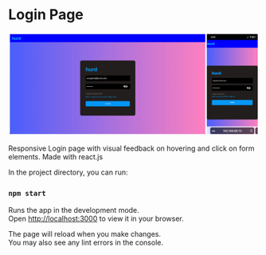 # Login Page

![Page Screenshot](image.jpg)

Responsive Login page with visual feedback on hovering and click on form elements.
Made with react.js

In the project directory, you can run:

### `npm start`

Runs the app in the development mode.\
Open [http://localhost:3000](http://localhost:3000) to view it in your browser.

The page will reload when you make changes.\
You may also see any lint errors in the console.
